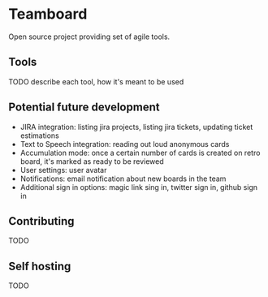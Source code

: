 # Teamboard

Open source project providing set of agile tools.

## Tools

TODO describe each tool, how it's meant to be used

## Potential future development

- JIRA integration: listing jira projects, listing jira tickets, updating ticket estimations
- Text to Speech integration: reading out loud anonymous cards
- Accumulation mode: once a certain number of cards is created on retro board, it's marked as ready to be reviewed
- User settings: user avatar
- Notifications: email notification about new boards in the team
- Additional sign in options: magic link sing in, twitter sign in, github sign in

## Contributing

TODO

## Self hosting

TODO
